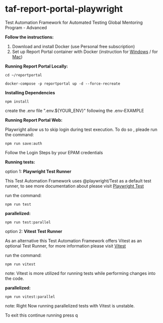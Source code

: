 # taf-report-portal-playwright
Test Automation Framework for Automated Testing Global Mentoring Program - Advanced

**Follow the instructions:**

1. Download and install Docker (use Personal free subscription)
2. Set up Report Portal container with Docker (instruction for [Windows](https://reportportal.io/docs/installation-steps/DeployWithDockerOnWindows/) / for [Mac](https://reportportal.io/docs/installation-steps/DeployWithDockerOnLinuxMac/))

**Running Report Portal Locally:**

`cd ~/reportportal`

`docker-compose -p reportportal up -d --force-recreate`

**Installing Dependencies**

`npm install`

create the .env file ".env.${YOUR_ENV}" following the .env-EXAMPLE

**Running Report Portal Web:**

Playwright allow us to skip login during test execution.
To do so , pleade run the command:

`npm run save:auth`

Follow the Login Steps by your EPAM credentials

**Running tests:**

option 1: **Playwright Test Runner**

This Test Automation Framework uses @playwright/Test as a default test runner, to see more documentation about please visit [Playwright Test](https://playwright.dev/docs/running-tests#command-line)

run the command:

`npm run test`

**parallelized:**

`npm run test:parallel`

option 2: **Vitest Test Runner**

As an alternative this Test Automation Framework offers Vitest as an optional Test Runner, for more information please visit [Vitest](https://vitest.dev/guide/)

run the command:

`npm run vitest`

note: Vitest is more utilized for running tests while performing changes into the code.

**parallelized:**

`npm run vitest:parallel`

note: Right Now running parallelized tests with Vitest is unstable.

To exit this continue running press q